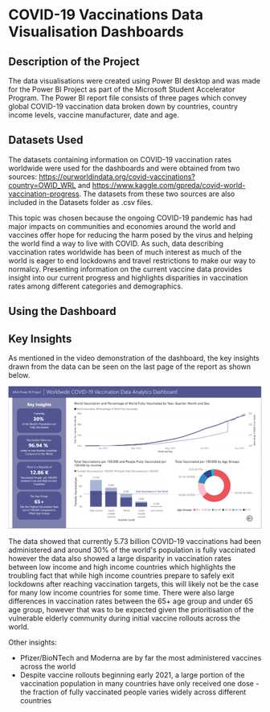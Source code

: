 # COVID-19 Vaccinations Data Visualisation Dashboards

## Description of the Project
The data visualisations were created using Power BI desktop and was made for the Power BI Project as part of the  Microsoft Student Accelerator Program. The Power BI report file consists of three pages which convey global COVID-19 vaccination data broken down by countries, country income levels, vaccine manufacturer, date and age. 

## Datasets Used
The datasets containing information on COVID-19 vaccination rates worldwide were used for the dashboards and were obtained from two sources: https://ourworldindata.org/covid-vaccinations?country=OWID_WRL and https://www.kaggle.com/gpreda/covid-world-vaccination-progress. The datasets from these two sources are also included in the Datasets folder as .csv files. 

This topic was chosen because the ongoing COVID-19 pandemic has had major impacts on communities and economies around the world and vaccines offer hope for reducing the harm posed by the virus and helping the world find a way to live with COVID. As such, data describing vaccination rates worldwide has been of much interest as much of the world is eager to end lockdowns and travel restrictions to make our way to normalcy. Presenting information on the current vaccine data provides insight into our current progress and highlights disparities in vaccination rates among different categories and demographics.

## Using the Dashboard

## Key Insights
As mentioned in the video demonstration of the dashboard, the key insights drawn from the data can be seen on the last page of the report as shown below. 

![picture alt](Key-Insights.PNG "screenshot showing key insights page")

The data showed that currently 5.73 billion COVID-19 vaccinations had been administered and around 30% of the world's population is fully vaccinated however the data also showed a large disparity in vaccination rates between low income and high income countries which highlights the troubling fact that while high income countries prepare to safely exit lockdowns after reaching vaccination targets, this will likely not be the case for many low income countries for some time.
There were also large differences in vaccination rates between the 65+ age group and under 65 age group, however that was to be expected given the prioritisation of the vulnerable elderly community during initial vaccine rollouts across the world.

Other insights:
* Pfizer/BioNTech and Moderna are by far the most administered vaccines across the world
* Despite vaccine rollouts beginning early 2021, a large portion of the vaccination population in many countries have only received one dose - the fraction of fully vaccinated people varies widely across different countries
